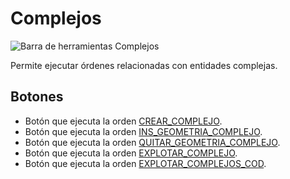 # Complejos

![Barra de herramientas Complejos](../../../../.gitbook/assets/Complejos.PNG)

Permite ejecutar órdenes relacionadas con entidades complejas.

## Botones

* Botón que ejecuta la orden [CREAR_COMPLEJO](../ventana-de-dibujo/ordenes/c/crear-complejo/).
* Botón que ejecuta la orden [INS_GEOMETRIA_COMPLEJO](../ventana-de-dibujo/ordenes/i/ins_geometria_complejo.md).
* Botón que ejecuta la orden [QUITAR_GEOMETRIA_COMPLEJO](../ventana-de-dibujo/ordenes/q/quitar_geometria_complejo.md).
* Botón que ejecuta la orden [EXPLOTAR_COMPLEJO](../ventana-de-dibujo/ordenes/e/explotar-complejo.md).
* Botón que ejecuta la orden [EXPLOTAR_COMPLEJOS_COD](../ventana-de-dibujo/ordenes/e/explotar-complejos-cod.md).
